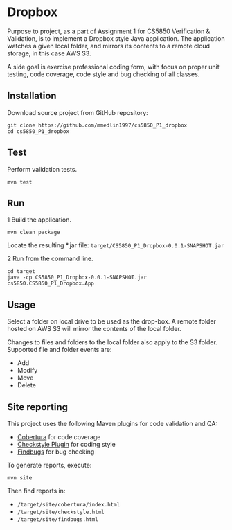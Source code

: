 # Dropbox
Purpose to project, as a part of Assignment 1 for CS5850 Verification & Validation, is to implement a Dropbox style Java application. The application watches a given local folder, and mirrors its contents to a remote cloud storage, in this case AWS S3. 

A side goal is exercise professional coding form, with focus on proper unit testing, code coverage, code style and bug checking of all classes. 

## Installation
Download source project from GitHub repository:

```
git clone https://github.com/mmedlin1997/cs5850_P1_dropbox
cd cs5850_P1_dropbox
```

## Test
Perform validation tests.
 
`mvn test`

## Run

1 Build the application.
   
   ```
   mvn clean package
   ```
   
   Locate the resulting *.jar file: `target/CS5850_P1_Dropbox-0.0.1-SNAPSHOT.jar`
   
2 Run from the command line.
   
   ```
   cd target
   java -cp CS5850_P1_Dropbox-0.0.1-SNAPSHOT.jar cs5850.CS5850_P1_Dropbox.App
   ```

## Usage
Select a folder on local drive to be used as the drop-box.
A remote folder hosted on AWS S3 will mirror the contents of the local folder.

Changes to files and folders to the local folder also apply to the S3 folder.
Supported file and folder events are:
 * Add
 * Modify
 * Move
 * Delete 

## Site reporting
This project uses the following Maven plugins for code validation and QA:
* [Cobertura](http://www.mojohaus.org/cobertura-maven-plugin/) for code coverage
* [Checkstyle Plugin](https://maven.apache.org/plugins/maven-checkstyle-plugin/) for coding style
* [Findbugs](https://mvnrepository.com/artifact/org.codehaus.mojo/findbugs-maven-plugin/3.0.5)
for bug checking

To generate reports, execute:

```
mvn site
```

Then find reports in:

* `/target/site/cobertura/index.html`
* `/target/site/checkstyle.html`
* `/target/site/findbugs.html`
